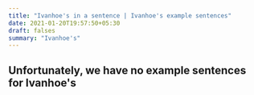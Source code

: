 ```yaml
---
title: "Ivanhoe's in a sentence | Ivanhoe's example sentences"
date: 2021-01-20T19:57:50+05:30
draft: falses
summary: "Ivanhoe's"
---
```

## Unfortunately, we have no example sentences for Ivanhoe's                 
